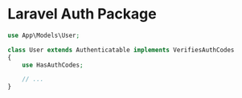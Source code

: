 # Laravel Auth Package

```php
use App\Models\User;

class User extends Authenticatable implements VerifiesAuthCodes
{
    use HasAuthCodes;

    // ...
}
```
